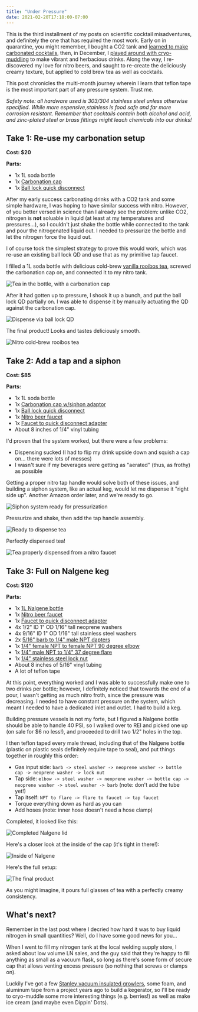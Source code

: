 ```yaml
---
title: "Under Pressure"
date: 2021-02-20T17:18:00-07:00
---
```


This is the third installment of my posts on scientific cocktail misadventures,
and definitely the one that has required the most work. Early on in quarantine,
you might remember, I bought a CO2 tank and [learned to make carbonated cocktails](/blog/2020/05/06/between-the-sheets/),
then, in December, I [played around with cryo-muddling](/blog/2020/12/02/dryo-muddling/)
to make vibrant and herbacious drinks. Along the way, I re-discovered my love for nitro
beers, and saught to re-create the deliciously creamy texture, but applied to cold brew
tea as well as cocktails.

This post chronicles the multi-month journey wherein I learn that teflon tape is the
most important part of any pressure system. Trust me.

_Safety note: all hardware used is 303/304 stainless steel unless otherwise specified.
While more espensive,stainless is food safe and far more corrosion resistant.
Remember that cocktails contain both alcohol and acid, and zinc-plated steel or brass
fittings might leach chemicals into our drinks!_

## Take 1: Re-use my carbonation setup

**Cost: $20**

**Parts:**
 - 1x 1L soda bottle
 - 1x [Carbonation cap](https://amzn.to/2ZzcBiV)
 - 1x [Ball lock quick disconnect](https://amzn.to/37y2tv6)

After my early success carbonating drinks with a CO2 tank and some simple hardware,
I was hoping to have similar success with nitro. However, of you better versed in science
than I already see the problem: unlike CO2, nitrogen is **not** soluable in liquid
(at least at my temperatures and pressures...), so I couldn't just shake the bottle while
connected to the tank and pour the nitrogenated liquid out. I needed to pressurize the bottle
and let the nitrogen force the liquid out.

I of course took the simplest strategy to prove this would work, which was re-use an
existing ball lock QD and use that as my primitive tap faucet.

I filled a 1L soda bottle with delicious cold-brew [vanilla rooibos tea](https://www.tealeaves.com/collections/loose-leaf-rooibos-tea/products/organic-vanilla-rooibos?variant=30341794824244),
screwed the carbonation cap on, and connected it to my nitro tank.

![Tea in the bottle, with a carbonation cap](/images/take1_part1.jpg)

After it had gotten up to pressure, I shook it up a bunch, and put the ball lock
QD  partially on. I was able to dispense it by manually actuating the QD against
the carbonation cap.

![Dispense via ball lock QD](/images/take1_part2.jpg)

The final product! Looks and tastes deliciously smooth.

![Nitro cold-brew rooibos tea](/images/take1_part3.jpg)

## Take 2: Add a tap and a siphon

**Cost: $85**

**Parts:**
 - 1x 1L soda bottle
 - 1x [Carbonation cap w/siphon adaptor](https://amzn.to/3kf8su8)
 - 1x [Ball lock quick disconnect](https://amzn.to/37y2tv6)
 - 1x [Nitro beer faucet](https://amzn.to/2NHwX74)
 - 1x [Faucet to quick disconnect adapter](https://amzn.to/37ytMpg)
 - About 8 inches of 1/4" vinyl tubing

I'd proven that the system worked, but there were a few problems:
 - Dispensing sucked (I had to flip my drink upside down and squish a cap on... there were lots of messes)
 - I wasn't sure if my beverages were getting as "aerated" (thus, as frothy) as possible

Getting a proper nitro tap handle would solve both of these issues, and building a
siphon system, like an actual keg, would let me dispense it "right side up". Another
Amazon order later, and we're ready to go.

![Siphon system ready for pressurization](/images/take2_part1.jpg)

Pressurize and shake, then add the tap handle assembly.

![Ready to dispense tea](/images/take2_part2.jpg)

Perfectly dispensed tea!

![Tea properly dispensed from a nitro faucet](/images/take2_part3.jpg)

## Take 3: Full on Nalgene keg

**Cost: $120**

**Parts:**
 - 1x [1L Nalgene bottle](https://amzn.to/3bomXHY)
 - 1x [Nitro beer faucet](https://amzn.to/2NHwX74)
 - 1x [Faucet to quick disconnect adapter](https://amzn.to/37ytMpg)
 - 4x 1/2" ID 1" OD 1/16" tall neoprene washers
 - 4x 9/16" ID 1" OD 1/16" tall stainless steel washers
 - 2x [5/16" barb to 1/4" male NPT dapters](https://www.mcmaster.com/catalog/127/344)
 - 1x [1/4" female NPT to female NPT 90 degree elbow](https://www.mcmaster.com/catalog/127/4)
 - 1x [1/4" male NPT to 1/4" 37 degree flare](https://www.mcmaster.com/catalog/50715K162)
 - 1x [1/4" stainless steel lock nut](https://www.mcmaster.com/catalog/4464K582)
 - About 8 inches of 5/16" vinyl tubing
 - A lot of teflon tape

At this point, everything worked and I was able to successfully make one to two
drinks per bottle; however, I definitely noticed that towards the end of a pour,
I wasn't getting as much nitro froth, since the pressure was decreasing. I needed
to have constant pressure on the system, which meant I needed to have a dedicated
inlet and outlet. I had to build a keg.

Building pressure vessels is not my forte, but I figured a Nalgene bottle should
be able to handle 40 PSI, so I walked over to REI and picked one up (on sale for $6
no less!), and proceeded to drill two 1/2" holes in the top.

I then teflon taped every male thread, including that of the Nalgene bottle (plastic
on plastic seals definitely require tape to seal), and put things together in roughly
this order:
 - Gas input side: `barb -> steel washer -> neoprene washer -> bottle cap -> neoprene washer -> lock nut`
 - Tap side: `elbow -> steel washer -> neoprene washer -> bottle cap -> neoprene washer -> steel washer -> barb` (note: don't add the tube yet!)
 - Tap itself: `NPT to flare -> flare to faucet -> tap faucet`
 - Torque everything down as hard as you can
 - Add hoses (note: inner hose doesn't need a hose clamp)

Completed, it looked like this:

![Completed Nalgene lid](/images/take3_part2.jpg)

Here's a closer look at the inside of the cap (it's tight in there!):

![Inside of Nalgene](/images/take3_part3.jpg)   

Here's the full setup:

![The final product](/images/take3_part1.jpg)

As you might imagine, it pours full glasses of tea with a perfectly creamy consistency.

## What's next?

Remember in the last post where I decried how hard it was to buy liquid nitrogen in small
quantities? Well, do I have some good news for you...

When I went to fill my nitrogen tank at the local welding supply store, I asked about low
volume LN sales, and the guy said that they're happy to fill anything as small as a vacuum
flask, so long as there's some form of secure cap that allows venting excess pressure (so
nothing that screws or clamps on).

Luckily I've got a few [Stanley vacuum insulated growlers](https://amzn.to/3s7UMDG), some foam,
and aluminum tape from a project years ago to build a kegerator, so I'll be ready to cryo-muddle
some more interesting things (e.g. berries!) as well as make ice cream (and maybe even Dippin' Dots).
